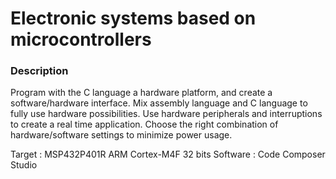 # Electronic systems based on microcontrollers

### Description 

Program with the C language a hardware platform, and create a software/hardware interface.
Mix assembly language and C language to fully use hardware possibilities.
Use hardware peripherals and interruptions to create a real time application.
Choose the right combination of hardware/software settings to minimize power usage.

Target : MSP432P401R ARM Cortex-M4F 32 bits
Software : Code Composer Studio
